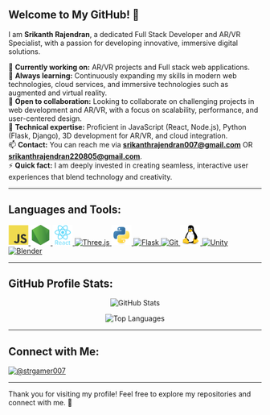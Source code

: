 ## Welcome to My GitHub! 👋  

I am **Srikanth Rajendran**, a dedicated Full Stack Developer and AR/VR Specialist, with a passion for developing innovative, immersive digital solutions.  

🔭 **Currently working on:** AR/VR projects and Full stack web applications.  
🌱 **Always learning:** Continuously expanding my skills in modern web technologies, cloud services, and immersive technologies such as augmented and virtual reality.  
👯 **Open to collaboration:** Looking to collaborate on challenging projects in web development and AR/VR, with a focus on scalability, performance, and user-centered design.  
💬 **Technical expertise:** Proficient in JavaScript (React, Node.js), Python (Flask, Django), 3D development for AR/VR, and cloud integration.  
📫 **Contact:** You can reach me via **srikanthrajendran007@gmail.com** OR **srikanthrajendran220805@gmail.com**.  
⚡ **Quick fact:** I am deeply invested in creating seamless, interactive user experiences that blend technology and creativity.  

---

## **Languages and Tools:**  

<p align="left">
  <a href="https://developer.mozilla.org/en-US/docs/Web/JavaScript" target="_blank">
    <img src="https://raw.githubusercontent.com/devicons/devicon/master/icons/javascript/javascript-original.svg" alt="JavaScript" width="40" height="40"/>
  </a>
  <a href="https://nodejs.org" target="_blank">
    <img src="https://raw.githubusercontent.com/devicons/devicon/master/icons/nodejs/nodejs-original.svg" alt="Node.js" width="40" height="40"/>
  </a>
  <a href="https://react.dev/" target="_blank">
    <img src="https://raw.githubusercontent.com/devicons/devicon/master/icons/react/react-original-wordmark.svg" alt="React.js" width="40" height="40"/>
  </a>
  <a href="https://threejs.org/" target="_blank">
    <img src="https://upload.wikimedia.org/wikipedia/commons/3/3f/Three.js_Icon.svg" alt="Three.js" width="40" height="40"/>
  </a>
  <a href="https://www.python.org" target="_blank">
    <img src="https://raw.githubusercontent.com/devicons/devicon/master/icons/python/python-original.svg" alt="Python" width="40" height="40"/>
  </a>
  <a href="https://flask.palletsprojects.com/" target="_blank">
    <img src="https://www.vectorlogo.zone/logos/pocoo_flask/pocoo_flask-icon.svg" alt="Flask" width="40" height="40"/>
  </a>
  <a href="https://git-scm.com/" target="_blank">
    <img src="https://www.vectorlogo.zone/logos/git-scm/git-scm-icon.svg" alt="Git" width="40" height="40"/>
  </a>
  <a href="https://www.linux.org/" target="_blank">
    <img src="https://raw.githubusercontent.com/devicons/devicon/master/icons/linux/linux-original.svg" alt="Linux" width="40" height="40"/>
  </a>
  <a href="https://unity.com/" target="_blank">
    <img src="https://www.vectorlogo.zone/logos/unity3d/unity3d-icon.svg" alt="Unity" width="40" height="40"/>
  </a>
  <a href="https://www.blender.org/" target="_blank">
    <img src="https://download.blender.org/branding/community/blender_community_badge_white.svg" alt="Blender" width="40" height="40"/>
  </a>
</p>

---

## **GitHub Profile Stats:**  

<p align="center">
  <img src="https://github-readme-stats.vercel.app/api?username=srikanthrajendran&show_icons=true&theme=dark" alt="GitHub Stats" width="50%"/>
</p>

<p align="center">
  <img src="https://github-readme-stats.vercel.app/api/top-langs/?username=srikanthrajendran&layout=compact&theme=dark" alt="Top Languages" width="50%"/>
</p>

---

## **Connect with Me:**  

<p align="left">
  <a href="https://www.youtube.com/@strgamer007" target="_blank">
    <img src="https://raw.githubusercontent.com/rahuldkjain/github-profile-readme-generator/master/src/images/icons/Social/youtube.svg" alt="@strgamer007" height="30" width="40"/>
  </a>
</p>

---

Thank you for visiting my profile! Feel free to explore my repositories and connect with me. 🚀  
